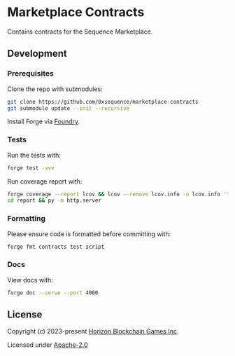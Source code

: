 # Marketplace Contracts

Contains contracts for the Sequence Marketplace.

## Development

### Prerequisites

Clone the repo with submodules:

```bash
git clone https://github.com/0xsequence/marketplace-contracts
git submodule update --init --recursive
```

Install Forge via [Foundry](https://book.getfoundry.sh/getting-started/installation).

### Tests

Run the tests with:

```bash
forge test -vvv
```

Run coverage report with:

```bash
forge coverage --report lcov && lcov --remove lcov.info -o lcov.info 'test/*' 'script/*' && genhtml -o report lcov.info
cd report && py -m http.server
```

### Formatting

Please ensure code is formatted before committing with:

```bash
forge fmt contracts test script
```

### Docs

View docs with:

```bash
forge doc --serve --port 4000
```

## License

Copyright (c) 2023-present [Horizon Blockchain Games Inc](https://horizon.io).

Licensed under [Apache-2.0](./LICENSE)
